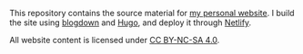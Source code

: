 This repository contains the source material for [my personal website][site-url].
I build the site using [blogdown](https://github.com/rstudio/blogdown) and [Hugo](https://gohugo.io), and deploy it through [Netlify](https://www.netlify.com).

All website content is licensed under [CC BY-NC-SA 4.0](https://creativecommons.org/licenses/by-nc-sa/4.0/).

[site-url]: https://bldavies.com/
